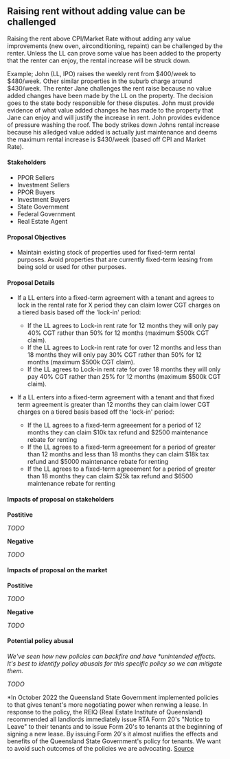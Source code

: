 ## Raising rent without adding value can be challenged

Raising the rent above CPI/Market Rate without adding any value improvements (new oven, airconditioning, repaint) can be challenged by the renter. Unless the LL can prove some value has been added to the property that the renter can enjoy, the rental increase will be struck down.


Example; John (LL, IPO) raises the weekly rent from $400/week to $480/week. Other similar properties in the suburb charge around $430/week. The renter Jane challenges the rent raise because no value added changes have been made by the LL on the property. The decision goes to the state body responsible for these disputes. John must provide evidence of what value added changes he has made to the property that Jane can enjoy and will justify the increase in rent. John provides evidence of pressure washing the roof. The body strikes down Johns rental increase because his alledged value added is actually just maintenance and deems the maximum rental increase is $430/week (based off CPI and Market Rate).


#### Stakeholders

- PPOR Sellers
- Investment Sellers
- PPOR Buyers
- Investment Buyers
- State Government
- Federal Government
- Real Estate Agent


#### Proposal Objectives

- Maintain existing stock of properties used for fixed-term rental purposes. Avoid properties that are currently fixed-term leasing from being sold or used for other purposes.


#### Proposal Details

- If a LL enters into a fixed-term agreement with a tenant and agrees to lock in the rental rate for X period they can claim lower CGT charges on a tiered basis based off the 'lock-in' period: 
	- If the LL agrees to Lock-in rent rate for 12 months they will only pay 40% CGT rather than 50% for 12 months (maximum $500k CGT claim).
	- If the LL agrees to Lock-in rent rate for over 12 months and less than 18 months they will only pay 30% CGT rather than 50% for 12 months (maximum $500k CGT claim).
	- If the LL agrees to Lock-in rent rate for over 18 months they will only pay 40% CGT rather than 25% for 12 months (maximum $500k CGT claim).

- If a LL enters into a fixed-term agreement with a tenant and that fixed term agreement is greater than 12 months they can claim lower CGT charges on a tiered basis based off the 'lock-in' period: 
	- If the LL agrees to a fixed-term agreeement for a period of 12 months they can claim $10k tax refund and $2500 maintenance rebate for renting
	- If the LL agrees to a fixed-term agreeement for a period of greater than 12 months and less than 18 months they can claim $18k tax refund and $5000 maintenance rebate for renting
	- If the LL agrees to a fixed-term agreeement for a period of greater than 18 months they can claim $25k tax refund and $6500 maintenance rebate for renting




#### Impacts of proposal on stakeholders

**Postitive**

*TODO*

**Negative**

*TODO*


#### Impacts of proposal on the market

**Postitive**

*TODO*

**Negative**

*TODO*


#### Potential policy abusal

*We've seen how new policies can backfire and have \*unintended effects. It's best to identify policy abusals for this specific policy so we can mitigate them.*

*TODO*

\*In October 2022 the Queensland State Government implemented policies to that gives tenant's more negotiating power when renwing a lease. In response to the policy, the REIQ (Real Estate Institute of Queensland) recommended all landlords immediately issue RTA Form 20's "Notice to Leave" to their tenants and to issue Form 20's to tenants at the beginning of signing a new lease. By issuing Form 20's it almost nulifies the effects and benefits of the Queensland State Government's policy for tenants. We want to avoid such outcomes of the policies we are advocating. [Source](https://www.reiq.com/articles/notices-to-leave-and-instructions-from-lessor-clients/)